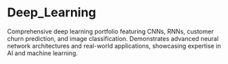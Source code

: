 # Deep_Learning
Comprehensive deep learning portfolio featuring CNNs, RNNs, customer churn prediction, and image classification. Demonstrates advanced neural network architectures and real-world applications, showcasing expertise in AI and machine learning.
